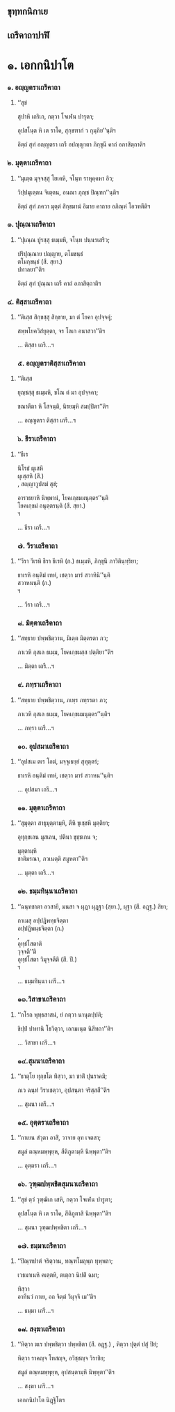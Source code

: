 <h2>ขุทฺทกนิกาเย</h2>
<h2>เถรีคาถาปาฬิ</h2>
<h1>๑. เอกกนิปาโต</h1>
<h3>๑. อญฺญตราเถรีคาถา</h3>
<ol>
<li>
‘‘สุขํ  
  
  
  
สุปาหิ เถริเก, กตฺวา โจเฬน ปารุตา;  
  
อุปสโนฺต หิ เต ราโค, สุกฺขฑากํ ว กุมฺภิย’’นฺติฯ  
</li>
  
<p>อิตฺถํ สุทํ อญฺญตรา เถรี อปญฺญาตา ภิกฺขุนี คาถํ อภาสิตฺถาติฯ
</ol></p>


<h3>๒. มุตฺตาเถรีคาถา</h3>
<ol>
<li>
‘‘มุเตฺต  
มุจฺจสฺสุ โยเคหิ, จโนฺท ราหุคฺคหา อิว;  
  
วิปฺปมุเตฺตน จิเตฺตน, อนณา ภุญฺช ปิณฺฑก’’นฺติฯ  
</li>
  
<p>อิตฺถํ สุทํ ภควา มุตฺตํ สิกฺขมานํ อิมาย คาถาย อภิณฺหํ โอวทตีติฯ
</ol></p>


<h3>๓. ปุณฺณาเถรีคาถา</h3>
<ol>
<li>
‘‘ปุเณฺณ ปูรสฺสุ ธเมฺมหิ, จโนฺท ปนฺนรเสริว;  
  
ปริปุณฺณาย ปญฺญาย, ตโมขนฺธํ  
ตโมกฺขนฺธํ (สี. สฺยา.)  
ปทาลยา’’ติฯ  
</li>
  
<p>อิตฺถํ สุทํ ปุณฺณา เถรี คาถํ อภาสิตฺถาติฯ
</ol></p>


<h3>๔. ติสฺสาเถรีคาถา</h3>
<ol>
<li>
‘‘ติเสฺส สิกฺขสฺสุ สิกฺขาย, มา ตํ โยคา อุปจฺจคุํ;  
  
สพฺพโยควิสํยุตฺตา, จร โลเก อนาสวา’’ติฯ  
</li>
  
… ติสฺสา เถรี…ฯ  
</li>
  
<h3>๕. อญฺญตราติสฺสาเถรีคาถา</h3>
</ol>
<ol>
<li>
‘‘ติเสฺส  
  
ยุญฺชสฺสุ ธเมฺมหิ, ขโณ ตํ มา อุปจฺจคา;  
  
ขณาตีตา หิ โสจนฺติ, นิรยมฺหิ สมปฺปิตา’’ติฯ  
</li>
  
… อญฺญตรา ติสฺสา เถรี…ฯ  
</li>
  
<h3>๖. ธีราเถรีคาถา</h3>
</ol>
<ol>
<li>
  
‘‘ธีเร  
  
นิโรธํ ผุเสหิ  
ผุเสฺสหิ (สี.)  
, สญฺญาวูปสมํ สุขํ;  
  
อาราธยาหิ นิพฺพานํ, โยคเกฺขมมนุตฺตร’’นฺติ  
โยคเกฺขมํ อนุตฺตรนฺติ (สี. สฺยา.)  
ฯ  
</li>
  
… ธีรา เถรี…ฯ  
</li>
  
<h3>๗. วีราเถรีคาถา</h3>
</ol>
<ol>
<li>
‘‘วีรา  
วีเรหิ  
ธีรา ธีเรหิ (ก.)  
ธเมฺมหิ, ภิกฺขุนี ภาวิตินฺทฺริยา;  
  
ธาเรหิ อนฺติมํ เทหํ, เชตฺวา มารํ สวาหินิ’’นฺติ  
สวาหนนฺติ (ก.)  
ฯ  
</li>
  
… วีรา เถรี…ฯ  
</li>
  
<h3>๘. มิตฺตาเถรีคาถา</h3>
</ol>
<ol>
<li>
‘‘สทฺธาย ปพฺพชิตฺวาน, มิเตฺต มิตฺตรตา ภว;  
  
ภาเวหิ กุสเล ธเมฺม, โยคเกฺขมสฺส ปตฺติยา’’ติฯ  
</li>
  
… มิตฺตา เถรี…ฯ  
</li>
  
<h3>๙. ภทฺราเถรีคาถา</h3>
</ol>
<ol>
<li>
‘‘สทฺธาย ปพฺพชิตฺวาน, ภเทฺร ภทฺรรตา ภว;  
  
ภาเวหิ กุสเล ธเมฺม, โยคเกฺขมมนุตฺตร’’นฺติฯ  
</li>
  
… ภทฺรา เถรี…ฯ  
</li>
  
<h3>๑๐. อุปสมาเถรีคาถา</h3>
</ol>
<ol>
<li>
‘‘อุปสเม ตเร โอฆํ, มจฺจุเธยฺยํ สุทุตฺตรํ;  
  
ธาเรหิ อนฺติมํ เทหํ, เชตฺวา มารํ สวาหน’’นฺติฯ  
</li>
  
… อุปสมา เถรี…ฯ  
</li>
  
<h3>๑๑. มุตฺตาเถรีคาถา</h3>
</ol>
<ol>
<li>
‘‘สุมุตฺตา  
สาธุมุตฺตามฺหิ, ตีหิ ขุเชฺชหิ มุตฺติยา;  
  
อุทุกฺขเลน มุสเลน, ปตินา ขุชฺชเกน จ;  
  
มุตฺตามฺหิ  
ชาติมรณา, ภวเนตฺติ สมูหตา’’ติฯ  
</li>
  
… มุตฺตา เถรี…ฯ  
</li>
  
<h3>๑๒. ธมฺมทินฺนาเถรีคาถา</h3>
</ol>
<ol>
<li>
‘‘ฉนฺทชาตา อวสายี, มนสา จ ผุฎา  
ผุฎฺฐา (สฺยา.), ผุฐา (สี. อฎฺฐ.)  
สิยา;  
  
กาเมสุ อปฺปฎิพทฺธจิตฺตา  
อปฺปฎิพนฺธจิตฺตา (ก.)  
,  
อุทฺธํโสตาติ  
วุจฺจตี’’ติ  
อุทฺธํโสตา วิมุจฺจตีติ (สี. ปี.)  
ฯ  
</li>
  
… ธมฺมทินฺนา เถรี…ฯ  
</li>
  
<h3>๑๓.วิสาขาเถรีคาถา</h3>
</ol>
<ol>
<li>
‘‘กโรถ  
พุทฺธสาสนํ, ยํ กตฺวา นานุตปฺปติ;  
  
ขิปฺปํ ปาทานิ โธวิตฺวา, เอกมเนฺต นิสีทถา’’ติฯ  
</li>
  
… วิสาขา เถรี…ฯ  
</li>
  
<h3>๑๔.สุมนาเถรีคาถา</h3>
</ol>
<ol>
<li>
‘‘ธาตุโย ทุกฺขโต ทิสฺวา, มา ชาติํ ปุนราคมิ;  
  
ภเว ฉนฺทํ วิราเชตฺวา, อุปสนฺตา จริสฺสสี’’ติฯ  
</li>
  
… สุมนา เถรี…ฯ  
</li>
  
<h3>๑๕. อุตฺตราเถรีคาถา</h3>
</ol>
<ol>
<li>
‘‘กาเยน  
สํวุตา อาสิํ, วาจาย อุท เจตสา;  
  
สมูลํ ตณฺหมพฺพุยฺห, สีติภูตามฺหิ นิพฺพุตา’’ติฯ  
</li>
  
… อุตฺตรา เถรี…ฯ  
</li>
  
<h3>๑๖. วุฑฺฒปพฺพชิตสุมนาเถรีคาถา</h3>
</ol>
<ol>
<li>
‘‘สุขํ ตฺวํ วุฑฺฒิเก เสหิ, กตฺวา โจเฬน ปารูตา;  
  
อุปสโนฺต หิ เต ราโค, สีติภูตาสิ นิพฺพุตา’’ติฯ  
</li>
  
… สุมนา วุฑฺฒปพฺพชิตา เถรี…ฯ  
</li>
  
<h3>๑๗. ธมฺมาเถรีคาถา</h3>
</ol>
<ol>
<li>
‘‘ปิณฺฑปาตํ  
จริตฺวาน, ทณฺฑโมลุพฺภ ทุพฺพลา;  
  
เวธมาเนหิ คเตฺตหิ, ตเตฺถว นิปติํ ฉมา;  
  
ทิสฺวา  
อาทีนวํ กาเย, อถ จิตฺตํ วิมุจฺจิ เม’’ติฯ  
</li>
  
… ธมฺมา เถรี…ฯ  
</li>
  
<h3>๑๘. สงฺฆาเถรีคาถา</h3>
</ol>
<ol>
<li>
‘‘หิตฺวา  
ฆเร ปพฺพชิตฺวา  
ปพฺพชิตา (สี. อฎฺฐ.)  
, หิตฺวา ปุตฺตํ ปสุํ ปิยํ;  
  
หิตฺวา ราคญฺจ โทสญฺจ, อวิชฺชญฺจ วิราชิย;  
  
สมูลํ ตณฺหมพฺพุยฺห, อุปสนฺตามฺหิ นิพฺพุตา’’ติฯ  
</li>
  
… สงฺฆา เถรี…ฯ  
</li>
  
เอกกนิปาโต นิฎฺฐิโตฯ  
</li>
  
  
  
  
  